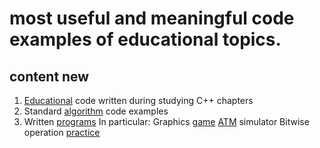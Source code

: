 # most useful and meaningful code examples of educational topics.

## content new

1. [Educational](https://github.com/priskus/edu/tree/main/educational) code written during studying C++ chapters
2. Standard [algorithm](https://github.com/priskus/edu/tree/main/algorithms) code examples
3. Written [programs](https://github.com/priskus/edu/tree/main/progs)
In particular:
  Graphics [game](https://github.com/priskus/edu/tree/main/progs/game)
  [ATM](https://github.com/priskus/edu/tree/main/progs/atm) simulator
  Bitwise operation [practice](https://github.com/priskus/edu/tree/main/progs/smart_house)
